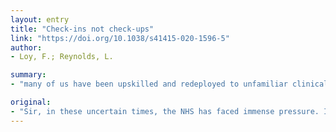 ```yaml
---
layout: entry
title: "Check-ins not check-ups"
link: "https://doi.org/10.1038/s41415-020-1596-5"
author:
- Loy, F.; Reynolds, L.

summary:
- "many of us have been upskilled and redeployed to unfamiliar clinical settings in this unique fight against COVID-19. Those self-isolating members who cannot work clinically due to underlying health conditions have a very valuable skill set. We carry a moral duty of care for the public and have received training in safeguarding. The NHS has faced immense pressure in these uncertain times, he says."

original:
- "Sir, in these uncertain times, the NHS has faced immense pressure. In response, many of us have been upskilled and redeployed to unfamiliar clinical settings in this unique fight against COVID-19. However, those awaiting redeployment, those self-isolating vor shielded members who cannot work clinically due to underlying health conditions, have a very valuable skill set. We are strong communicators and share an instinctive compassion for our communities. We also carry a moral duty of care for the public and have received training in safeguarding. "
---
```


